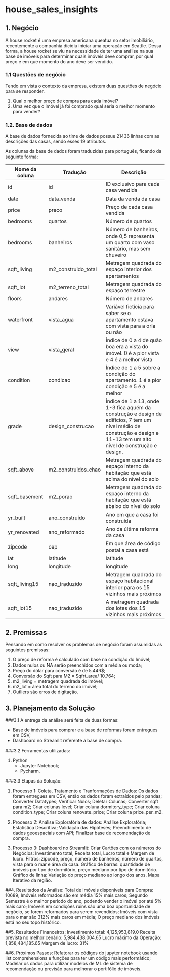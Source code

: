 # house_sales_insights

## 1. Negócio

A house rocket é uma empresa americana queatua no setor imobiliário, recentemente a companhia dicidiu iniciar uma operação em Seattle. Dessa forma, a house rocket se viu na necessidade de ter uma análise na sua base de imóveis para determinar quais imóveis deve comprar, por qual preço e em que momento do ano deve ser vendido.

### 1.1 Questões de negócio

Tendo em vista o contexto da empresa, existem duas questões de negócio para se responder.

1. Qual o melhor preço de compra para cada imóvel?
2. Uma vez que o imóvel já foi comprado qual seria o melhor momento para vender?

### 1.2. Base de dados

A base de dados fornecida ao time de dados possue 21436 linhas com as descrições das casas, sendo esses 19 atributos.

As colunas da base de dados foram traduzidas para português, ficando da seguinte forma:

| Nome da coluna | Tradução | Descrição |
| ----------- | -------- | --------- |
| id | id | ID exclusivo para cada casa vendida |
| date | data_venda | Data da venda da casa |
| price | preco | Preço de cada casa vendida |
| bedrooms | quartos | Número de quartos |
| bedrooms | banheiros | Número de banheiros, onde 0,5 representa um quarto com vaso sanitário, mas sem chuveiro |
| sqft_living | m2_construido_total | Metragem quadrada do espaço interior dos apartamentos |
| sqft_lot | m2_terreno_total | Metragem quadrada do espaço terrestre |
| floors | andares | Número de andares |
| waterfront | vista_agua | Variável fictícia para saber se o apartamento estava com vista para a orla ou não |
| view | vista_geral | Índice de 0 a 4 de quão boa era a vista do imóvel. 0 é a pior vista e 4 é a melhor vista |
| condition | condicao | Índice de 1 a 5 sobre a condição do apartamento. 1 é a pior condição e 5 é a melhor |
| grade | design_construcao | Índice de 1 a 13, onde 1-3 fica aquém da construção e design de edifícios, 7 tem um nível médio de construção e design e 11-13 tem um alto nível de construção e design. |
| sqft_above | m2_construidos_chao | Metragem quadrada do espaço interno da habitação que está acima do nível do solo |
| sqft_basement | m2_porao | Metragem quadrada do espaço interno da habitação que está abaixo do nível do solo |
| yr_built | ano_construído | Ano em que a casa foi construída |
| yr_renovated | ano_reformado | Ano da última reforma da casa |
| zipcode | cep | Em que área de código postal a casa está |
| lat | latitude | latitude |
| long | longitude | longitude |
| sqft_living15 | nao_traduzido | Metragem quadrada do espaço habitacional interior para os 15 vizinhos mais próximos |
| sqft_lot15 | nao_traduzido | A metragem quadrada dos lotes dos 15 vizinhos mais próximos |

## 2. Premissas

Pensando em como resolver os problemas de negócio foram assumidas as seguintes premissas:

1. O preço de reforma é calculado com base na condição do Imóvel;
2. Dados nulos ou NA serão preenchidos com a média ou moda;
3. Preço do dólar para conversão é de 5.44R$;
4. Conversão do Sqft para M2 = Sqfrt_area/ 10.764;
5. m2_living = metragem quadrada do imóvel;
6. m2_lot = área total do terreno do imóvel;
7. Outliers são erros de digitação.

## 3. Planejamento da Solução

###3.1 A entrega da análise será feita de duas formas: 
  - Base de imóveis para comprar e a base de reformas foram entregues em CSV;
  - Dashboard no Streamlit referente a base de compra.
  
###3.2 Ferramentas utilizadas: 
  1)  Python
      - Jupyter Notebook;
      - Pycharm.
      
###3.3 Etapas da Solução:
  1) Processo 1: Coleta, Tratamento e Tranformações de Dados:
    Os dados foram entregues em CSV, então os dados foram extraídos pelo pandas;
    Converter Datatypes;
    Verificar Nulos;
    Deletar Colunas;
    Converter sqft para m2;
    Criar colunas level;
    Criar coluna dormitory_type;
    Criar coluna condition_type;
    Criar coluna renovate_price;
    Criar coluna price_per_m2.
   
   2) Processo 2: Análise Exploratória de dados:
    Análise Exploratória;
    Estatística Descritiva;
    Validação das Hipóteses;
    Preenchimento de dados geoespaciais com API;
    Finalizar base de recomendação de compra.
    
   3) Processo 3: Dashboard no Streamlit:
    Criar Cartões com os números do Negócios: Investimento total, Receita total, Lucro total e Margem de lucro.
    Filtros: zipcode, preço, número de banheiros, número de quartos, vista para o mar e área da casa.
    Gráfico de barras: quantidade de imóveis por tipo de dormitório, preço mediano por tipo de dormitório.
    Gráfico de linha: Variação do preço mediano ao longo dos anos.
    Mapa Iterativo da região.
    
##4. Resultados da Análise:
      Total de Imóveis disponíveis para Compra: 10689;
      Imóveis reformados são em média 15% mais caros;
      Segundo Semestre é o melhor período do ano, podendo vender o imóvel por até 5% mais caro;
      Imóveis em condições ruins são uma boa oportunidade de negócio, se forem reformados para serem revendidos;
      Imóveis com vista para o mar são 312% mais caros em média;
      O preço mediano dos imóveis está no seu topo histórico.
      
##5. Resultados Financeiros:
      Investimento total: 4,125,953,819.0
      Receita prevista no melhor cenário: 5,984,438,004.65
      Lucro máximo da Operação: 1,858,484,185.65
      Margem de lucro: 31%
      
##6. Próximos Passos:
     Refatorar os códigos do jupyter notebook usando list comprehensions e funções para ter um código mais performático;
     Modelar os dados para utilizar modelos de ML de sistema de recomendação ou previsão para melhorar o portifólio de imóveis.
